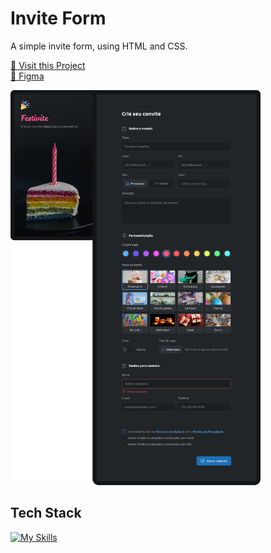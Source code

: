 # Invite Form

A simple invite form, using HTML and CSS.

<p align="left">
     <a href="#">📱 Visit this Project</a><br>
     <a href="https://www.figma.com/design/NZJZB4OUALa9uWlbjQJYBP/Formul%C3%A1rio-de-convite-(Community)?node-id=3-809&t=97YC0XspocTAQ6yY-0">🎨 Figma</a>
</p>

<p align="left">
    <img src="./.github/images/preview.jpg" width="400px">
</p>

## Tech Stack

[![My Skills](https://skillicons.dev/icons?i=html,css)](https://skillicons.dev)
